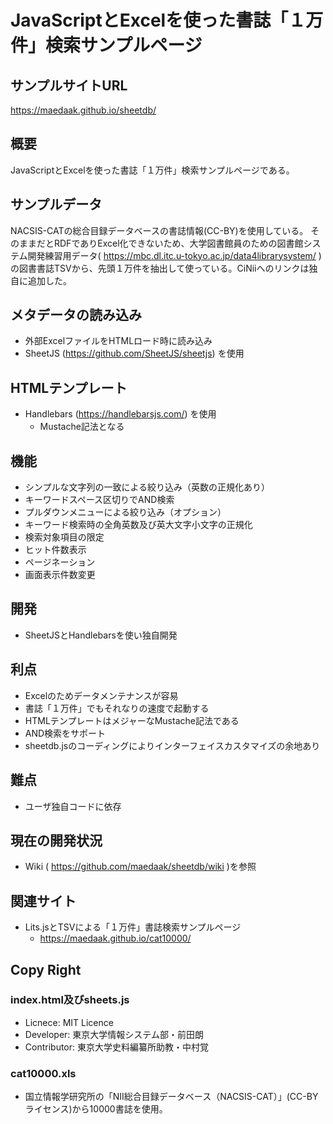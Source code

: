 # JavaScriptとExcelを使った書誌「１万件」検索サンプルページ

## サンプルサイトURL
https://maedaak.github.io/sheetdb/

## 概要
JavaScriptとExcelを使った書誌「１万件」検索サンプルページである。

## サンプルデータ
NACSIS-CATの総合目録データベースの書誌情報(CC-BY)を使用している。
そのままだとRDFでありExcel化できないため、大学図書館員のための図書館システム開発練習用データ( https://mbc.dl.itc.u-tokyo.ac.jp/data4librarysystem/ )の図書書誌TSVから、先頭１万件を抽出して使っている。CiNiiへのリンクは独自に追加した。

## メタデータの読み込み
- 外部ExcelファイルをHTMLロード時に読み込み
- SheetJS (https://github.com/SheetJS/sheetjs) を使用

## HTMLテンプレート
- Handlebars (https://handlebarsjs.com/) を使用
    - Mustache記法となる

## 機能
- シンプルな文字列の一致による絞り込み（英数の正規化あり）
- キーワードスペース区切りでAND検索
- プルダウンメニューによる絞り込み（オプション）
- キーワード検索時の全角英数及び英大文字小文字の正規化
- 検索対象項目の限定
- ヒット件数表示
- ページネーション
- 画面表示件数変更

## 開発
- SheetJSとHandlebarsを使い独自開発

## 利点
- Excelのためデータメンテナンスが容易
- 書誌「１万件」でもそれなりの速度で起動する
- HTMLテンプレートはメジャーなMustache記法である
- AND検索をサポート
- sheetdb.jsのコーディングによりインターフェイスカスタマイズの余地あり

## 難点
- ユーザ独自コードに依存

## 現在の開発状況
- Wiki ( https://github.com/maedaak/sheetdb/wiki )を参照

## 関連サイト
- Lits.jsとTSVによる「１万件」書誌検索サンプルページ
    - https://maedaak.github.io/cat10000/

## Copy Right
### index.html及びsheets.js
- Licnece: MIT Licence
- Developer: 東京大学情報システム部・前田朗
- Contributor: 東京大学史料編纂所助教・中村覚

### cat10000.xls
- 国立情報学研究所の「NII総合目録データベース（NACSIS-CAT）」(CC-BYライセンス)から10000書誌を使用。
